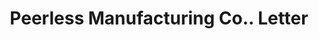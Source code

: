 ---
doi: 10.7916/D83V0V72
date_other: '1890'
date_other_textual: 1890-1899
form: correspondence
genre:
- Letters (correspondence)
name:
- Peerless Manufacturing Co.
object_in_context_url: https://biggert.cul.columbia.edu/items/view/ave_biggert_00788
subject_hierarchical_geographic:
- Newport, New Hampshire, United States
subject_name:
- Peerless Manufacturing Co.
title: Peerless Manufacturing Co.. Letter
sort_title: Peerless Manufacturing Co.. Letter
call_number: ave_biggert_00788
coordinates:
- 43.36527777777778,-72.17333333333333
pid: ave_biggert_00788
identifiers: ave_biggert_00788
thumbnail: https://derivativo-1.library.columbia.edu/iiif/2/ldpd:345454/full/!256,256/0/native.jpg
permalink: "/items/ave_biggert_00788/"
layout: iiif-image-page
---